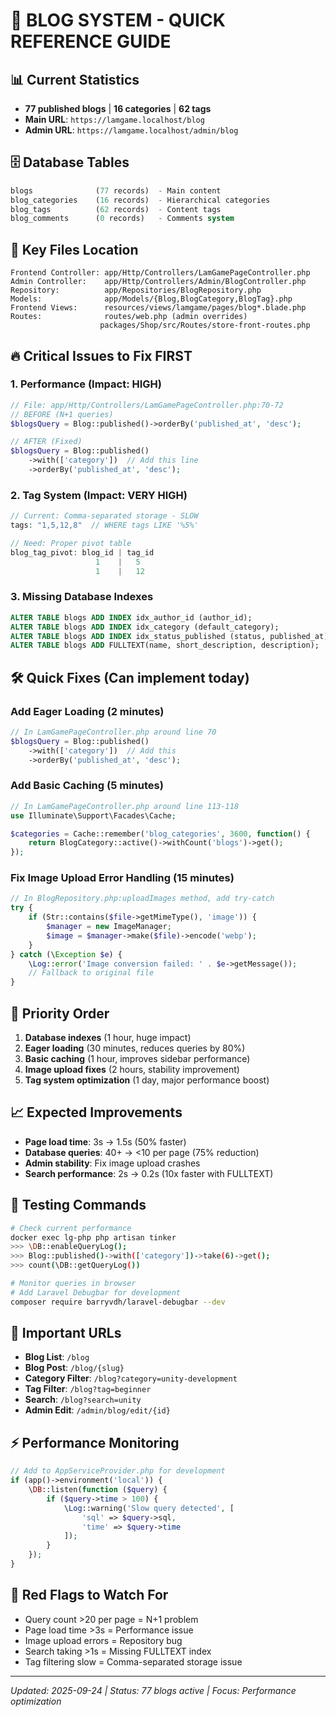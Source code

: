# 🚀 BLOG SYSTEM - QUICK REFERENCE GUIDE

## 📊 Current Statistics
- **77 published blogs** | **16 categories** | **62 tags**
- **Main URL**: `https://lamgame.localhost/blog`
- **Admin URL**: `https://lamgame.localhost/admin/blog`

## 🗄️ Database Tables
```sql
blogs              (77 records)  - Main content
blog_categories    (16 records)  - Hierarchical categories  
blog_tags          (62 records)  - Content tags
blog_comments      (0 records)   - Comments system
```

## 📁 Key Files Location
```
Frontend Controller: app/Http/Controllers/LamGamePageController.php
Admin Controller:    app/Http/Controllers/Admin/BlogController.php
Repository:          app/Repositories/BlogRepository.php
Models:              app/Models/{Blog,BlogCategory,BlogTag}.php
Frontend Views:      resources/views/lamgame/pages/blog*.blade.php
Routes:              routes/web.php (admin overrides)
                    packages/Shop/src/Routes/store-front-routes.php
```

## 🔥 Critical Issues to Fix FIRST

### 1. Performance (Impact: HIGH)
```php
// File: app/Http/Controllers/LamGamePageController.php:70-72
// BEFORE (N+1 queries)
$blogsQuery = Blog::published()->orderBy('published_at', 'desc');

// AFTER (Fixed)  
$blogsQuery = Blog::published()
    ->with(['category'])  // Add this line
    ->orderBy('published_at', 'desc');
```

### 2. Tag System (Impact: VERY HIGH)
```php
// Current: Comma-separated storage - SLOW
tags: "1,5,12,8"  // WHERE tags LIKE '%5%'

// Need: Proper pivot table
blog_tag_pivot: blog_id | tag_id
                   1    |   5
                   1    |   12
```

### 3. Missing Database Indexes
```sql
ALTER TABLE blogs ADD INDEX idx_author_id (author_id);
ALTER TABLE blogs ADD INDEX idx_category (default_category);
ALTER TABLE blogs ADD INDEX idx_status_published (status, published_at);
ALTER TABLE blogs ADD FULLTEXT(name, short_description, description);
```

## 🛠️ Quick Fixes (Can implement today)

### Add Eager Loading (2 minutes)
```php
// In LamGamePageController.php around line 70
$blogsQuery = Blog::published()
    ->with(['category'])  // Add this
    ->orderBy('published_at', 'desc');
```

### Add Basic Caching (5 minutes)
```php
// In LamGamePageController.php around line 113-118
use Illuminate\Support\Facades\Cache;

$categories = Cache::remember('blog_categories', 3600, function() {
    return BlogCategory::active()->withCount('blogs')->get();
});
```

### Fix Image Upload Error Handling (15 minutes)
```php
// In BlogRepository.php:uploadImages method, add try-catch
try {
    if (Str::contains($file->getMimeType(), 'image')) {
        $manager = new ImageManager;
        $image = $manager->make($file)->encode('webp');
    }
} catch (\Exception $e) {
    \Log::error('Image conversion failed: ' . $e->getMessage());
    // Fallback to original file
}
```

## 🎯 Priority Order
1. **Database indexes** (1 hour, huge impact)
2. **Eager loading** (30 minutes, reduces queries by 80%)
3. **Basic caching** (1 hour, improves sidebar performance)
4. **Image upload fixes** (2 hours, stability improvement)
5. **Tag system optimization** (1 day, major performance boost)

## 📈 Expected Improvements
- **Page load time**: 3s → 1.5s (50% faster)
- **Database queries**: 40+ → <10 per page (75% reduction)
- **Admin stability**: Fix image upload crashes
- **Search performance**: 2s → 0.2s (10x faster with FULLTEXT)

## 🧪 Testing Commands
```bash
# Check current performance
docker exec lg-php php artisan tinker
>>> \DB::enableQueryLog();
>>> Blog::published()->with(['category'])->take(6)->get();
>>> count(\DB::getQueryLog())

# Monitor queries in browser
# Add Laravel Debugbar for development
composer require barryvdh/laravel-debugbar --dev
```

## 🔗 Important URLs
- **Blog List**: `/blog`
- **Blog Post**: `/blog/{slug}`  
- **Category Filter**: `/blog?category=unity-development`
- **Tag Filter**: `/blog?tag=beginner`
- **Search**: `/blog?search=unity`
- **Admin Edit**: `/admin/blog/edit/{id}`

## ⚡ Performance Monitoring
```php
// Add to AppServiceProvider.php for development
if (app()->environment('local')) {
    \DB::listen(function ($query) {
        if ($query->time > 100) {
            \Log::warning('Slow query detected', [
                'sql' => $query->sql,
                'time' => $query->time
            ]);
        }
    });
}
```

## 🚨 Red Flags to Watch For
- Query count >20 per page = N+1 problem
- Page load time >3s = Performance issue  
- Image upload errors = Repository bug
- Search taking >1s = Missing FULLTEXT index
- Tag filtering slow = Comma-separated storage issue

---
*Updated: 2025-09-24 | Status: 77 blogs active | Focus: Performance optimization*
